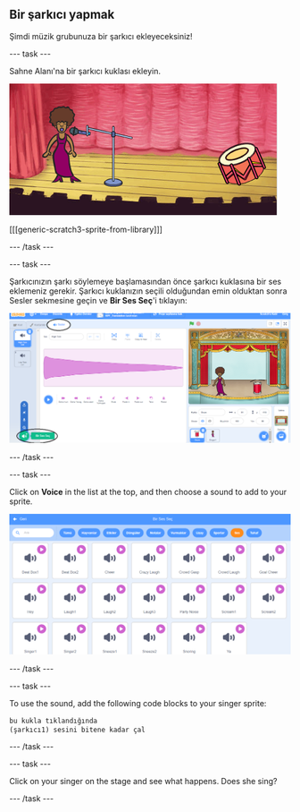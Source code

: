 ## Bir şarkıcı yapmak

Şimdi müzik grubunuza bir şarkıcı ekleyeceksiniz!

\--- task \---

Sahne Alanı'na bir şarkıcı kuklası ekleyin.

![ekran görüntüsü](images/band-singer-mic.png)

[[[generic-scratch3-sprite-from-library]]]

\--- /task \---

\--- task \---

Şarkıcınızın şarkı söylemeye başlamasından önce şarkıcı kuklasına bir ses eklemeniz gerekir. Şarkıcı kuklanızın seçili olduğundan emin olduktan sonra Sesler sekmesine geçin ve **Bir Ses Seç**'i tıklayın:

![screenshot](images/band-import-sound-annotated.png)

\--- /task \---

\--- task \---

Click on **Voice** in the list at the top, and then choose a sound to add to your sprite.

![screenshot](images/band-choose-sound.png)

\--- /task \---

\--- task \---

To use the sound, add the following code blocks to your singer sprite:

```blocks3
bu kukla tıklandığında
(şarkıcı1) sesini bitene kadar çal
```

\--- /task \---

\--- task \---

Click on your singer on the stage and see what happens. Does she sing?

\--- /task \---
